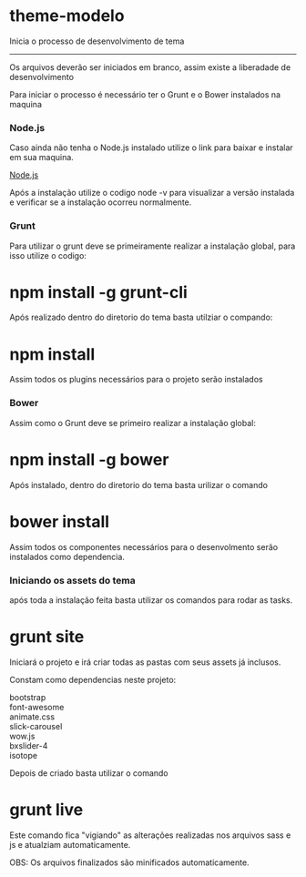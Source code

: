 <h1> theme-modelo </h1>
Inicia o processo de desenvolvimento de tema

***********************************************

Os arquivos deverão ser iniciados em branco, assim existe a liberadade de desenvolvimento

Para iniciar o processo é necessário ter o Grunt e o Bower instalados na maquina

<h3> Node.js </h3>

Caso ainda não tenha o Node.js instalado utilize o link para baixar e instalar em sua maquina.

<a href="https://nodejs.org/en/"> Node.js </a>

Após a instalação utilize o codigo node -v para visualizar a versão instalada e verificar se a instalação ocorreu normalmente.

<h3> Grunt </h3>

Para utilizar o grunt deve se primeiramente realizar a instalação global, para isso utilize o codigo:

# npm install -g grunt-cli

Após realizado dentro do diretorio do tema basta utilziar o compando:

# npm install

Assim todos os plugins necessários para o projeto serão instalados

<h3> Bower </h3>

Assim como o Grunt deve se primeiro realizar a instalação global:

# npm install -g bower

Após instalado, dentro do diretorio do tema basta urilizar o comando

# bower install

Assim todos os componentes necessários para o desenvolmento serão instalados como dependencia.

<h3> Iniciando os assets do tema </h3>

após toda a instalação feita basta utilizar os comandos para rodar as tasks.

# grunt site

Iniciará o projeto e irá criar todas as pastas com seus assets já inclusos.

Constam como dependencias neste projeto:

bootstrap <br>
font-awesome <br>
animate.css <br>
slick-carousel <br>
wow.js <br>
bxslider-4 <br>
isotope

Depois de criado basta utilizar o comando

# grunt live

Este comando fica "vigiando" as alterações realizadas nos arquivos sass e js e atualziam automaticamente.

OBS: Os arquivos finalizados são minificados automaticamente.
